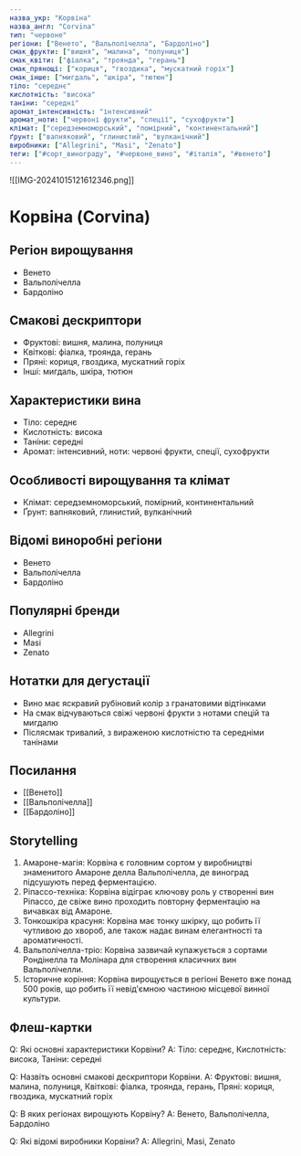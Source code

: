 ```yaml
---
назва_укр: "Корвіна"
назва_англ: "Corvina"
тип: "червоне"
регіони: ["Венето", "Вальполічелла", "Бардоліно"]
смак_фрукти: ["вишня", "малина", "полуниця"]
смак_квіти: ["фіалка", "троянда", "герань"]
смак_прянощі: ["кориця", "гвоздика", "мускатний горіх"]
смак_інше: ["мигдаль", "шкіра", "тютюн"]
тіло: "середнє"
кислотність: "висока"
таніни: "середні"
аромат_інтенсивність: "інтенсивний"
аромат_ноти: ["червоні фрукти", "спеції", "сухофрукти"]
клімат: ["середземноморський", "помірний", "континентальний"]
ґрунт: ["вапняковий", "глинистий", "вулканічний"]
виробники: ["Allegrini", "Masi", "Zenato"]
теги: ["#сорт_винограду", "#червоне_вино", "#італія", "#венето"]
---
```

![[IMG-20241015121612346.png]]
# Корвіна (Corvina)

## Регіон вирощування
- Венето
- Вальполічелла
- Бардоліно

## Смакові дескриптори
- Фруктові: вишня, малина, полуниця
- Квіткові: фіалка, троянда, герань
- Пряні: кориця, гвоздика, мускатний горіх
- Інші: мигдаль, шкіра, тютюн

## Характеристики вина
- Тіло: середнє
- Кислотність: висока
- Таніни: середні
- Аромат: інтенсивний, ноти: червоні фрукти, спеції, сухофрукти

## Особливості вирощування та клімат
- Клімат: середземноморський, помірний, континентальний
- Ґрунт: вапняковий, глинистий, вулканічний

## Відомі виноробні регіони
- Венето
- Вальполічелла
- Бардоліно

## Популярні бренди
- Allegrini
- Masi
- Zenato

## Нотатки для дегустації
- Вино має яскравий рубіновий колір з гранатовими відтінками
- На смак відчуваються свіжі червоні фрукти з нотами спецій та мигдалю
- Післясмак тривалий, з вираженою кислотністю та середніми танінами

## Посилання
- [[Венето]]
- [[Вальполічелла]]
- [[Бардоліно]]

## Storytelling
1. Амароне-магія: Корвіна є головним сортом у виробництві знаменитого Амароне делла Вальполічелла, де виноград підсушують перед ферментацією.
2. Ріпассо-техніка: Корвіна відіграє ключову роль у створенні вин Ріпассо, де свіже вино проходить повторну ферментацію на вичавках від Амароне.
3. Тонкошкіра красуня: Корвіна має тонку шкірку, що робить її чутливою до хвороб, але також надає винам елегантності та ароматичності.
4. Вальполічелла-тріо: Корвіна зазвичай купажується з сортами Рондінелла та Молінара для створення класичних вин Вальполічелли.
5. Історичне коріння: Корвіна вирощується в регіоні Венето вже понад 500 років, що робить її невід'ємною частиною місцевої винної культури.

## Флеш-картки
Q: Які основні характеристики Корвіни?
A: Тіло: середнє, Кислотність: висока, Таніни: середні

Q: Назвіть основні смакові дескриптори Корвіни.
A: Фруктові: вишня, малина, полуниця, Квіткові: фіалка, троянда, герань, Пряні: кориця, гвоздика, мускатний горіх

Q: В яких регіонах вирощують Корвіну?
A: Венето, Вальполічелла, Бардоліно

Q: Які відомі виробники Корвіни?
A: Allegrini, Masi, Zenato